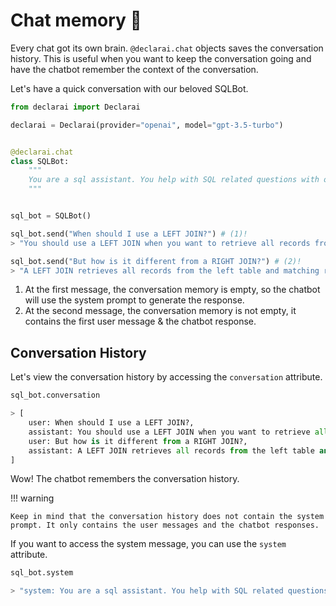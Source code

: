 # Chat memory :brain:

Every chat got its own brain. `@declarai.chat` objects saves the conversation history. This is useful when you want to keep the conversation going and have the chatbot remember the context of the conversation.



Let's have a quick conversation with our beloved SQLBot.
```py
from declarai import Declarai

declarai = Declarai(provider="openai", model="gpt-3.5-turbo")


@declarai.chat
class SQLBot:
    """
    You are a sql assistant. You help with SQL related questions with one-line answers.
    """


sql_bot = SQLBot()

sql_bot.send("When should I use a LEFT JOIN?") # (1)!
> "You should use a LEFT JOIN when you want to retrieve all records from the left table and matching records from the right table."

sql_bot.send("But how is it different from a RIGHT JOIN?") # (2)!
> "A LEFT JOIN retrieves all records from the left table and matching records from the right table, while a RIGHT JOIN retrieves all records from the right table and matching records from the left table."
```

1. At the first message, the conversation memory is empty, so the chatbot will use the system prompt to generate the response.
2. At the second message, the conversation memory is not empty, it contains the first user message & the chatbot response.
    

## Conversation History

Let's view the conversation history by accessing the `conversation` attribute.

```py
sql_bot.conversation

> [
    user: When should I use a LEFT JOIN?, 
    assistant: You should use a LEFT JOIN when you want to retrieve all records from the left table and matching records from the right table.,
    user: But how is it different from a RIGHT JOIN?,
    assistant: A LEFT JOIN retrieves all records from the left table and matching records from the right table, while a RIGHT JOIN retrieves all records from the right table and matching records from the left table.
]

```

Wow! The chatbot remembers the conversation history.

!!! warning
    
    Keep in mind that the conversation history does not contain the system prompt. It only contains the user messages and the chatbot responses.

If you want to access the system message, you can use the `system` attribute.

```py
sql_bot.system

> "system: You are a sql assistant. You help with SQL related questions with one-line answers.\n"
```



